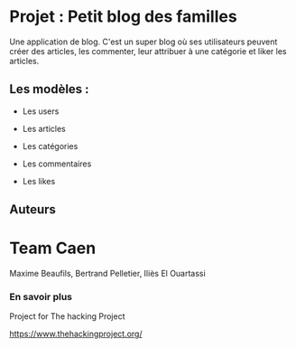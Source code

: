 # Projet : Petit blog des familles

Une application de blog. C'est un super blog où ses utilisateurs peuvent créer des articles, les commenter, leur attribuer à une catégorie et liker les articles.


##  Les modèles :

* Les users

* Les articles

* Les catégories

* Les commentaires

* Les likes

##  Auteurs

# Team Caen

Maxime Beaufils, Bertrand Pelletier, Iliès El Ouartassi

### En savoir plus

Project for The hacking Project

https://www.thehackingproject.org/

